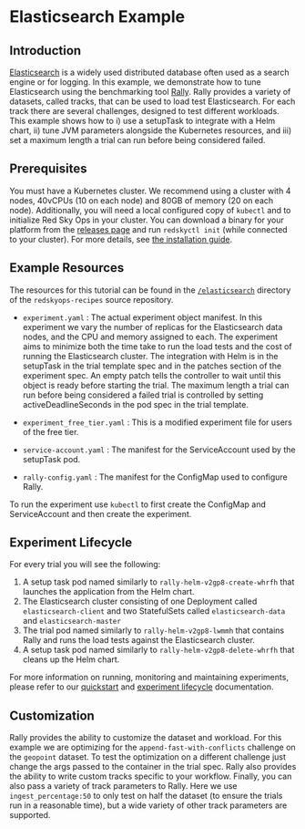# Elasticsearch Example

## Introduction
[Elasticsearch](https://github.com/elastic/elasticsearch) is a widely used distributed database often used as a search engine or for logging. In this example, we demonstrate how to tune Elasticsearch using the benchmarking tool [Rally](https://esrally.readthedocs.io/en/stable/). Rally provides a variety of datasets, called tracks, that can be used to load test Elasticsearch. For each track there are several challenges, designed to test different workloads. This example shows how to i) use a setupTask to integrate with a Helm chart, ii) tune JVM parameters alongside the Kubernetes resources, and iii) set a maximum length a trial can run before being considered failed.

## Prerequisites

You must have a Kubernetes cluster. We recommend using a cluster with 4 nodes, 40vCPUs (10 on each node) and 80GB of memory (20 on each node). Additionally, you will need a local configured copy of `kubectl` and to initialize Red Sky Ops in your cluster. You can download a binary for your platform from the [releases page](https://github.com/redskyops/redskyops-controller/releases) and run `redskyctl init` (while connected to your cluster). For more details, see [the installation guide](https://redskyops.dev/docs/install/).

## Example Resources

The resources for this tutorial can be found in the [`/elasticsearch`](https://github.com/redskyops/redskyops-recipes/tree/master/elasticsearch) directory of the `redskyops-recipes` source repository.

* `experiment.yaml`
: The actual experiment object manifest. In this experiment we vary the number of replicas for the Elasticsearch data nodes, and the CPU and memory assigned to each. The experiment aims to minimize both the time take to run the load tests and the cost of running the Elasticsearch cluster. The integration with Helm is in the setupTask in the trial template spec and in the patches section of the experiment spec. An empty patch tells the controller to wait until this object is ready before starting the trial. The maximum length a trial can run before being considered a failed trial is controlled by setting activeDeadlineSeconds in the pod spec in the trial template.

* `experiment_free_tier.yaml`
: This is a modified experiment file for users of the free tier.  

* `service-account.yaml`
: The manifest for the ServiceAccount used by the setupTask pod.

* `rally-config.yaml`
: The manifest for the ConfigMap used to configure Rally.

To run the experiment use `kubectl` to first create the ConfigMap and ServiceAccount and then create the experiment.

## Experiment Lifecycle

For every trial you will see the following:
1. A setup task pod named similarly to `rally-helm-v2gp8-create-whrfh` that launches the application from the Helm chart.
2. The Elasticsearch cluster consisting of one Deployment called `elasticsearch-client` and two StatefulSets called `elasticsearch-data` and `elasticsearch-master`
3. The trial pod named similarly to `rally-helm-v2gp8-lwmmh` that contains Rally and runs the load tests against the Elasticsearch cluster.
4. A setup task pod named similarly to `rally-helm-v2gp8-delete-whrfh` that cleans up the Helm chart.

For more information on running, monitoring and maintaining experiments, please refer to our [quickstart](https://redskyops.dev/docs/quickstart/) and [experiment lifecycle](https://redskyops.dev/docs/lifecycle/) documentation.

## Customization

Rally provides the ability to customize the dataset and workload. For this example we are optimizing for the `append-fast-with-conflicts` challenge on the `geopoint` dataset. To test the optimization on a different challenge just change the args passed to the container in the trial spec. Rally also provides the ability to write custom tracks specific to your workflow. Finally, you can also pass a variety of track parameters to Rally. Here we use `ingest_percentage:50` to only test on half the dataset (to ensure the trials run in a reasonable time), but a wide variety of other track parameters are supported.
